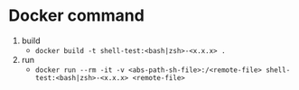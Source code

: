 # Docker command
1. build 
    - `docker build -t shell-test:<bash|zsh>-<x.x.x> .`
2. run 
    - `docker run --rm -it -v <abs-path-sh-file>:/<remote-file> shell-test:<bash|zsh>-<x.x.x> <remote-file>`
